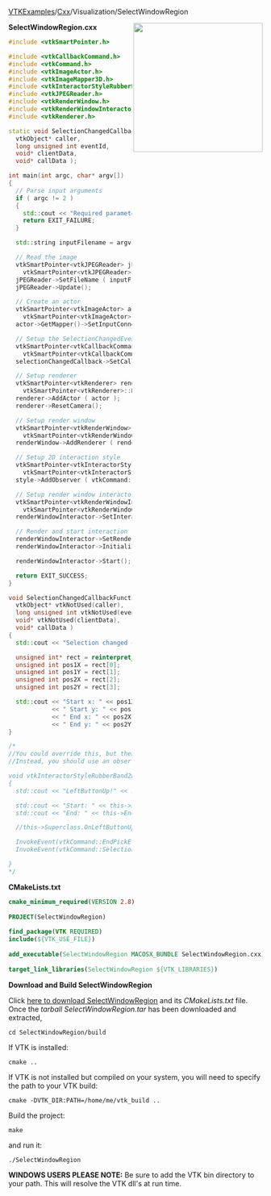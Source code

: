 [VTKExamples](/index/)/[Cxx](/Cxx)/Visualization/SelectWindowRegion

<img align="right" src="https://github.com/lorensen/VTKExamples/blob/gh-pages/Testing/Baseline/Visualization/TestSelectWindowRegion.png?raw=true" width="256" />

**SelectWindowRegion.cxx**
```c++
#include <vtkSmartPointer.h>

#include <vtkCallbackCommand.h>
#include <vtkCommand.h>
#include <vtkImageActor.h>
#include <vtkImageMapper3D.h>
#include <vtkInteractorStyleRubberBand2D.h>
#include <vtkJPEGReader.h>
#include <vtkRenderWindow.h>
#include <vtkRenderWindowInteractor.h>
#include <vtkRenderer.h>

static void SelectionChangedCallbackFunction (
  vtkObject* caller,
  long unsigned int eventId,
  void* clientData,
  void* callData );

int main(int argc, char* argv[])
{
  // Parse input arguments
  if ( argc != 2 )
  {
    std::cout << "Required parameters: Filename" << std::endl;
    return EXIT_FAILURE;
  }

  std::string inputFilename = argv[1];

  // Read the image
  vtkSmartPointer<vtkJPEGReader> jPEGReader =
    vtkSmartPointer<vtkJPEGReader>::New();
  jPEGReader->SetFileName ( inputFilename.c_str() );
  jPEGReader->Update();

  // Create an actor
  vtkSmartPointer<vtkImageActor> actor =
    vtkSmartPointer<vtkImageActor>::New();
  actor->GetMapper()->SetInputConnection ( jPEGReader->GetOutputPort() );

  // Setup the SelectionChangedEvent callback
  vtkSmartPointer<vtkCallbackCommand> selectionChangedCallback =
    vtkSmartPointer<vtkCallbackCommand>::New();
  selectionChangedCallback->SetCallback ( SelectionChangedCallbackFunction );

  // Setup renderer
  vtkSmartPointer<vtkRenderer> renderer =
    vtkSmartPointer<vtkRenderer>::New();
  renderer->AddActor ( actor );
  renderer->ResetCamera();

  // Setup render window
  vtkSmartPointer<vtkRenderWindow> renderWindow =
    vtkSmartPointer<vtkRenderWindow>::New();
  renderWindow->AddRenderer ( renderer );

  // Setup 2D interaction style
  vtkSmartPointer<vtkInteractorStyleRubberBand2D> style =
    vtkSmartPointer<vtkInteractorStyleRubberBand2D>::New();
  style->AddObserver ( vtkCommand::SelectionChangedEvent, selectionChangedCallback );

  // Setup render window interactor
  vtkSmartPointer<vtkRenderWindowInteractor> renderWindowInteractor =
    vtkSmartPointer<vtkRenderWindowInteractor>::New();
  renderWindowInteractor->SetInteractorStyle ( style );

  // Render and start interaction
  renderWindowInteractor->SetRenderWindow ( renderWindow );
  renderWindowInteractor->Initialize();

  renderWindowInteractor->Start();

  return EXIT_SUCCESS;
}

void SelectionChangedCallbackFunction (
  vtkObject* vtkNotUsed(caller),
  long unsigned int vtkNotUsed(eventId),
  void* vtkNotUsed(clientData),
  void* callData )
{
  std::cout << "Selection changed callback" << std::endl;

  unsigned int* rect = reinterpret_cast<unsigned int*> ( callData );
  unsigned int pos1X = rect[0];
  unsigned int pos1Y = rect[1];
  unsigned int pos2X = rect[2];
  unsigned int pos2Y = rect[3];

  std::cout << "Start x: " << pos1X
            << " Start y: " << pos1Y
            << " End x: " << pos2X
            << " End y: " << pos2Y << std::endl;
}

/*
//You could override this, but then you have to reimplement the functionality.
//Instead, you should use an observer

void vtkInteractorStyleRubberBand2D::OnLeftButtonUp()
{
  std::cout << "LeftButtonUp!" << std::endl;

  std::cout << "Start: " << this->StartPosition[0] << " " << this->StartPosition[1] << std::endl;
  std::cout << "End: " << this->EndPosition[0] << " " << this->EndPosition[1] << std::endl;

  //this->Superclass.OnLeftButtonUp(); //doesn't work

  InvokeEvent(vtkCommand::EndPickEvent);
  InvokeEvent(vtkCommand::SelectionChangedEvent);

}
*/
```
**CMakeLists.txt**
```cmake
cmake_minimum_required(VERSION 2.8)
 
PROJECT(SelectWindowRegion)
 
find_package(VTK REQUIRED)
include(${VTK_USE_FILE})
 
add_executable(SelectWindowRegion MACOSX_BUNDLE SelectWindowRegion.cxx)
 
target_link_libraries(SelectWindowRegion ${VTK_LIBRARIES})
```

**Download and Build SelectWindowRegion**

Click [here to download SelectWindowRegion](https://github.com/lorensen/VTKWikiExamplesTarballs/raw/master/SelectWindowRegion.tar) and its *CMakeLists.txt* file.
Once the *tarball SelectWindowRegion.tar* has been downloaded and extracted,
```
cd SelectWindowRegion/build 
```
If VTK is installed:
```
cmake ..
```
If VTK is not installed but compiled on your system, you will need to specify the path to your VTK build:
```
cmake -DVTK_DIR:PATH=/home/me/vtk_build ..
```
Build the project:
```
make
```
and run it:
```
./SelectWindowRegion
```
**WINDOWS USERS PLEASE NOTE:** Be sure to add the VTK bin directory to your path. This will resolve the VTK dll's at run time.

